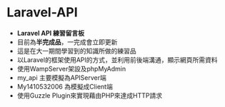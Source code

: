 # Laravel-API
- **Laravel API 練習留言板** 
- 目前為**半完成品**，一完成會立即更新
- 這是在大一期間學習到的知識所做的練習品
- 以Laravel的框架使用API的方式，並利用前後端溝通，顯示網頁所需資料
- 使用WampServer架設及phpMyAdmin
- my_api 主要模擬為APIServer端
- My1410532006 為模擬成Client端
- 使用Guzzle Plugin來實現藉由PHP來達成HTTP請求
